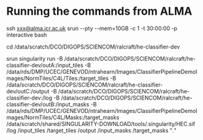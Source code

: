 # Running the commands from ALMA
ssh xxx@alma.icr.ac.uk
srun --pty --mem=10GB -c 1 -t 30:00:00 -p interactive bash

cd /data/scratch/DCO/DIGOPS/SCIENCOM/ralcraft/he-classifier-dev


srun singularity run -B /data/scratch/DCO/DIGOPS/SCIENCOM/ralcraft/he-classifier-dev/outA:/input_tiles -B /data/rds/DMP/UCEC/GENEVOD/ntrahearn/Images/ClassifierPipelineDemoImages/NormTiles/C4L/Tiles:/target_tiles -B /data/scratch/DCO/DIGOPS/SCIENCOM/ralcraft/he-classifier-dev/outC:/output -B /data/scratch/DCO/DIGOPS/SCIENCOM/ralcraft/he-classifier-dev:/log -B /data/scratch/DCO/DIGOPS/SCIENCOM/ralcraft/he-classifier-dev/outB:/input_masks -B /data/rds/DMP/UCEC/GENEVOD/ntrahearn/Images/ClassifierPipelineDemoImages/NormTiles/C4L/Masks:/target_masks /data/scratch/shared/SINGULARITY-DOWNLOAD/tools/.singularity/HEC.sif /log /input_tiles /target_tiles /output /input_masks /target_masks "*.*"